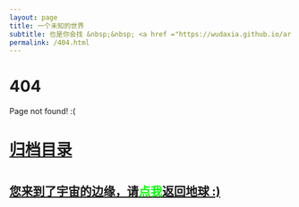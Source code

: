 ```yaml
---
layout: page
title: 一个未知的世界
subtitle: 也是你会找 &nbsp;&nbsp; <a href ="https://wudaxia.github.io/arch.html">前端工程师</a>&nbsp;&nbsp; <a href ="https://wudaxia.github.io/life.html">生活故事</a>&nbsp;&nbsp; <a href ="https://wudaxia.github.io/vuejs.html">VUE</a>&nbsp;&nbsp; <a href ="https://wudaxia.github.io/miniProgram.html">小程序</a>&nbsp;&nbsp; <a href ="https://wudaxia.github.io/NodeJS.html">NodeJS</a>
permalink: /404.html
---
```


# 404

Page not found! :(

<h1><a href ="https://wudaxia.github.io/archives.html">归档目录</a><h1>

<h2><a href="https://wudaxia.github.io/archives.html">您来到了宇宙的边缘，请<span style="color:#00FF00">点我</span>返回地球 :)</a></h2>
